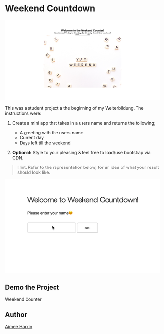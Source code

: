 # Weekend Countdown

![Weekend Counter](weekend-counter.png)

This was a student project a the beginning of my Weiterbildung. The instructions were:

1. Create a mini app that takes in a users name and returns the following;

    - A greeting with the users name.
    - Current day
    - Days left till the weekend

1.  **Optional:** Style to your pleasing & feel free to load/use bootstrap via CDN.

> Hint: Refer to the representation below, for an idea of what your result should look like.

![demo](demo.gif)

## Demo the Project 

[Weekend Counter](https://aimhark.github.io/weekend-counter/)

## Author

[Aimee Harkin](https://github.com/aimhark)
